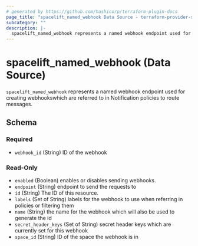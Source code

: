```yaml
---
# generated by https://github.com/hashicorp/terraform-plugin-docs
page_title: "spacelift_named_webhook Data Source - terraform-provider-spacelift"
subcategory: ""
description: |-
  spacelift_named_webhook represents a named webhook endpoint used for creating webhookswhich are referred to in Notification policies to route messages.
---
```


# spacelift_named_webhook (Data Source)

`spacelift_named_webhook` represents a named webhook endpoint used for creating webhookswhich are referred to in Notification policies to route messages.



<!-- schema generated by tfplugindocs -->
## Schema

### Required

- `webhook_id` (String) ID of the webhook

### Read-Only

- `enabled` (Boolean) enables or disables sending webhooks.
- `endpoint` (String) endpoint to send the requests to
- `id` (String) The ID of this resource.
- `labels` (Set of String) labels for the webhook to use when referring in policies or filtering them
- `name` (String) the name for the webhook which will also be used to generate the id
- `secret_header_keys` (Set of String) secret header keys which are currently set for this webhook
- `space_id` (String) ID of the space the webhook is in
